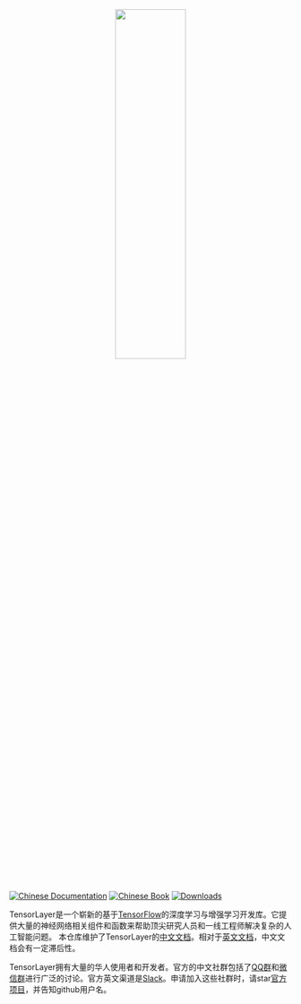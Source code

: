 <!--<div align="center">
	<div class="TensorFlow">
  <img src="https://www.tensorflow.org/images/tf_logo_transp.png" style=": left; margin-left: 5px; margin-bottom: 5px;"><br><br>
   </div>
   <div class="TensorLayer">
    <img src="https://www.tensorflow.org/images/tf_logo_transp.png" style=": right; margin-left: 5px; margin-bottom: 5px;">
    </div>
</div>
-->
<a href="http://github.com/zsdonghao/tensorlayer">
<div align="center">
	<img src="img/tl_transparent_logo.png" width="50%" height="40%"/>
</div>
</a>

[![Chinese Documentation](https://img.shields.io/badge/documentation-中文-blue.svg)](https://tensorlayercn.readthedocs.io/)
[![Chinese Book](https://img.shields.io/badge/book-中文-blue.svg)](http://www.broadview.com.cn/book/5059/)
[![Downloads](http://pepy.tech/badge/tensorlayer)](http://pepy.tech/project/tensorlayer)

TensorLayer是一个崭新的基于[TensorFlow](https://www.tensorflow.org)的深度学习与增强学习开发库。它提供大量的神经网络相关组件和函数来帮助顶尖研究人员和一线工程师解决复杂的人工智能问题。
本仓库维护了TensorLayer的[中文文档](http://tensorlayercn.readthedocs.io/zh/latest)。相对于[英文文档]((https://github.com/tensorlayer/tensorlayer))，中文文档会有一定滞后性。

TensorLayer拥有大量的华人使用者和开发者。官方的中文社群包括了[QQ群](img/img_qq.jpeg)和[微信群](https://github.com/shorxp/tensorlayer-chinese/blob/master/docs/wechat_group.md)进行广泛的讨论。官方英文渠道是[Slack](https://join.slack.com/t/tensorlayer/shared_invite/enQtMjUyMjczMzU2Njg4LWI0MWU0MDFkOWY2YjQ4YjVhMzI5M2VlZmE4YTNhNGY1NjZhMzUwMmQ2MTc0YWRjMjQzMjdjMTg2MWQ2ZWJhYzc)。申请加入这些社群时，请star[官方项目](https://github.com/tensorlayer/tensorlayer)，并告知github用户名。
